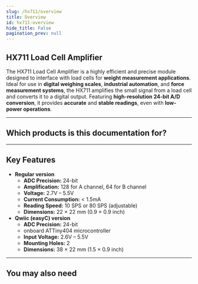 ```yaml
---
slug: /hx711/overview
title: Overview
id: hx711-overview 
hide_title: False
pagination_prev: null
---
```


## HX711 Load Cell Amplifier

The HX711 Load Cell Amplifier is a highly efficient and precise module designed to interface with load cells for **weight measurement applications**. Ideal for use in **digital weighing scales**, **industrial automation**, and **force measurement systems**, the HX711 amplifies the small signal from a load cell and converts it to a digital output. Featuring **high-resolution 24-bit A/D conversion**, it provides **accurate** and **stable readings**, even with **low-power operations**.

<CenteredImage src="/img/hx711/333005.png" alt="Load-cell amplifier HX711 board" caption="Load-cell amplifier HX711 board" />

---

## Which products is this documentation for?

<QuickLink 
  title="Load-cell amplifier HX711 board" 
  description="333005"
  url="https://soldered.com/product/load-cell-amplifier-hx711-board/"
  image="/img/hx711/333005.png" 
/>

<QuickLink 
  title="Load-cell amplifier HX711 with easyC" 
  description="333006"
  url="https://soldered.com/product/load-cell-amplifier-hx711-with-easyc/"
  image="/img/hx711/333006.png" 
/>

---

## Key Features  

- **Regular version**
   - **ADC Precision:** 24-bit  
   - **Amplification:** 128 for A channel, 64 for B channel  
   - **Voltage:** 2.7V – 5.5V  
   - **Current Consumption:** < 1.5mA  
   - **Reading Speed:** 10 SPS or 80 SPS (adjustable)  
   - **Dimensions:** 22 × 22 mm (0.9 × 0.9 inch)
- **Qwiic (easyC) version**
   - **ADC Precision:** 24-bit  
   - onboard ATTiny404 microcontroller
   - **Input Voltage:** 2.6V – 5.5V  
   - **Mounting Holes:** 2  
   - **Dimensions:** 38 × 22 mm (1.5 × 0.9 inch) 

---

## You may also need

<QuickLink 
  title="Qwiic cable" 
  description="Qwiic (formerly easyC) compatible cables with connectors on both ends, available in various lengths."
  url="https://soldered.com/product/easyc-cable/"
  image="/img/333311.webp" 
/>  